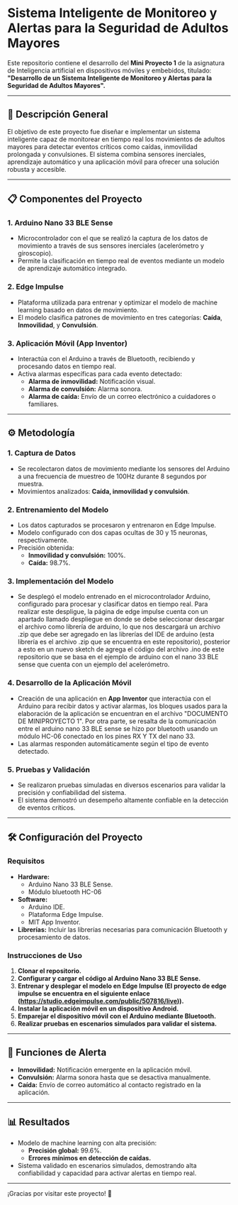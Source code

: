 # Sistema Inteligente de Monitoreo y Alertas para la Seguridad de Adultos Mayores

Este repositorio contiene el desarrollo del **Mini Proyecto 1** de la asignatura de Inteligencia artificial en dispositivos móviles y embebidos, titulado:  
**"Desarrollo de un Sistema Inteligente de Monitoreo y Alertas para la Seguridad de Adultos Mayores".**

---

## 📜 **Descripción General**
El objetivo de este proyecto fue diseñar e implementar un sistema inteligente capaz de monitorear en tiempo real los movimientos de adultos mayores para detectar eventos críticos como caídas, inmovilidad prolongada y convulsiones. El sistema combina sensores inerciales, aprendizaje automático y una aplicación móvil para ofrecer una solución robusta y accesible.

---

## 📋 **Componentes del Proyecto**

### 1. **Arduino Nano 33 BLE Sense**
- Microcontrolador con el que se realizó la captura de los datos de movimiento a través de sus sensores inerciales (acelerómetro y giroscopio).
- Permite la clasificación en tiempo real de eventos mediante un modelo de aprendizaje automático integrado.

### 2. **Edge Impulse**
- Plataforma utilizada para entrenar y optimizar el modelo de machine learning basado en datos de movimiento.
- El modelo clasifica patrones de movimiento en tres categorías: **Caída**, **Inmovilidad**, y **Convulsión**.

### 3. **Aplicación Móvil (App Inventor)**
- Interactúa con el Arduino a través de Bluetooth, recibiendo y procesando datos en tiempo real.
- Activa alarmas específicas para cada evento detectado:
  - **Alarma de inmovilidad:** Notificación visual.
  - **Alarma de convulsión:** Alarma sonora.
  - **Alarma de caída:** Envío de un correo electrónico a cuidadores o familiares.

---

## ⚙️ **Metodología**

### 1. **Captura de Datos**
- Se recolectaron datos de movimiento mediante los sensores del Arduino a una frecuencia de muestreo de 100Hz durante 8 segundos por muestra.
- Movimientos analizados: **Caída, inmovilidad y convulsión**.

### 2. **Entrenamiento del Modelo**
- Los datos capturados se procesaron y entrenaron en Edge Impulse.
- Modelo configurado con dos capas ocultas de 30 y 15 neuronas, respectivamente.
- Precisión obtenida:
  - **Inmovilidad y convulsión:** 100%.
  - **Caída:** 98.7%.

### 3. **Implementación del Modelo**
- Se desplegó el modelo entrenado en el microcontrolador Arduino, configurado para procesar y clasificar datos en tiempo real. Para realizar este despligue, la página de edge impulse cuenta con un apartado llamado despliegue en donde se debe seleccionar descargar el archivo como librería de arduino, lo que nos descargará un archivo .zip que debe ser agregado en las librerías del IDE de arduino (esta librería es el archivo .zip que se encuentra en este repositorio), posterior a esto en un nuevo sketch de agrega el código del archivo .ino de este repositorio que se basa en el ejemplo de arduino con el nano 33 BLE sense que cuenta con un ejemplo del acelerómetro.

### 4. **Desarrollo de la Aplicación Móvil**
- Creación de una aplicación en **App Inventor** que interactúa con el Arduino para recibir datos y activar alarmas, los bloques usados para la elaboración de la aplicación se encuentran en el archivo "DOCUMENTO DE MINIPROYECTO 1". Por otra parte, se resalta de la comunicación entre el arduino nano 33 BLE sense se hizo por bluetooth usando un módulo HC-06 conectado en los pines RX Y TX del nano 33.
- Las alarmas responden automáticamente según el tipo de evento detectado.

### 5. **Pruebas y Validación**
- Se realizaron pruebas simuladas en diversos escenarios para validar la precisión y confiabilidad del sistema.
- El sistema demostró un desempeño altamente confiable en la detección de eventos críticos.

---

## 🛠 **Configuración del Proyecto**

### Requisitos
- **Hardware:**
  - Arduino Nano 33 BLE Sense.
  - Módulo bluetooth HC-06
- **Software:**
  - Arduino IDE.
  - Plataforma Edge Impulse.
  - MIT App Inventor.
- **Librerías:** Incluir las librerías necesarias para comunicación Bluetooth y procesamiento de datos.

### Instrucciones de Uso
1. **Clonar el repositorio.**
2. **Configurar y cargar el código al Arduino Nano 33 BLE Sense.**
3. **Entrenar y desplegar el modelo en Edge Impulse (El proyecto de edge impulse se encuentra en el siguiente enlace (https://studio.edgeimpulse.com/public/507816/live)).**
4. **Instalar la aplicación móvil en un dispositivo Android.**
5. **Emparejar el dispositivo móvil con el Arduino mediante Bluetooth.**
6. **Realizar pruebas en escenarios simulados para validar el sistema.**

---

## 🚨 **Funciones de Alerta**
- **Inmovilidad:** Notificación emergente en la aplicación móvil.
- **Convulsión:** Alarma sonora hasta que se desactiva manualmente.
- **Caída:** Envío de correo automático al contacto registrado en la aplicación.

---

## 📊 **Resultados**
- Modelo de machine learning con alta precisión:
  - **Precisión global:** 99.6%.
  - **Errores mínimos en detección de caídas.**
- Sistema validado en escenarios simulados, demostrando alta confiabilidad y capacidad para activar alertas en tiempo real.

---

¡Gracias por visitar este proyecto! 🌟
